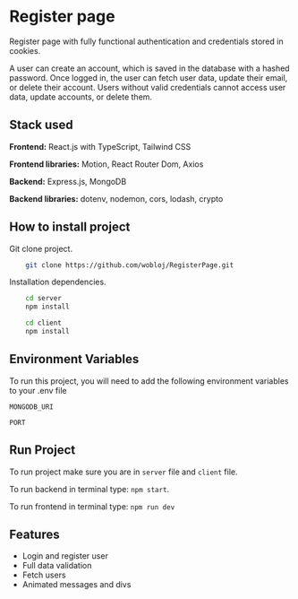 
# Register page

Register page with fully functional authentication and credentials stored in cookies.

A user can create an account, which is saved in the database with a hashed password. Once logged in, the user can fetch user data, update their email, or delete their account. Users without valid credentials cannot access user data, update accounts, or delete them.

## Stack used

**Frontend:** React.js with TypeScript, Tailwind CSS

**Frontend libraries:** Motion, React Router Dom, Axios

**Backend:** Express.js, MongoDB

**Backend libraries:** dotenv, nodemon, cors, lodash, crypto


## How to install project

Git clone project.

```bash
    git clone https://github.com/wobloj/RegisterPage.git
```
Installation dependencies.

```bash
    cd server
    npm install
```

```bash
    cd client
    npm install
```
## Environment Variables

To run this project, you will need to add the following environment variables to your .env file

`MONGODB_URI`

`PORT`


## Run Project

To run project make sure you are in `server` file and `client` file.

To run backend in terminal type: `npm start`.

To run frontend in terminal type: `npm run dev`

## Features

- Login and register user
- Full data validation
- Fetch users 
- Animated messages and divs

